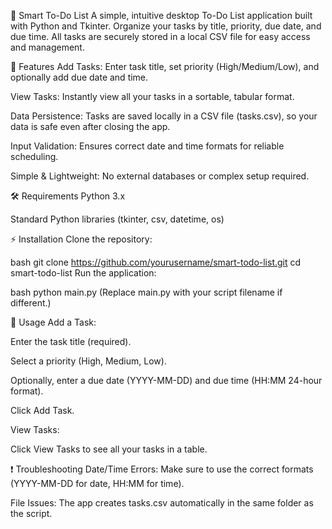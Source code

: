 📝 Smart To-Do List
A simple, intuitive desktop To-Do List application built with Python and Tkinter. Organize your tasks by title, priority, due date, and due time. All tasks are securely stored in a local CSV file for easy access and management.

🚀 Features
Add Tasks: Enter task title, set priority (High/Medium/Low), and optionally add due date and time.

View Tasks: Instantly view all your tasks in a sortable, tabular format.

Data Persistence: Tasks are saved locally in a CSV file (tasks.csv), so your data is safe even after closing the app.

Input Validation: Ensures correct date and time formats for reliable scheduling.

Simple & Lightweight: No external databases or complex setup required.

🛠️ Requirements
Python 3.x

Standard Python libraries (tkinter, csv, datetime, os)

⚡ Installation
Clone the repository:

bash
git clone https://github.com/yourusername/smart-todo-list.git
cd smart-todo-list
Run the application:

bash
python main.py
(Replace main.py with your script filename if different.)

🏃 Usage
Add a Task:

Enter the task title (required).

Select a priority (High, Medium, Low).

Optionally, enter a due date (YYYY-MM-DD) and due time (HH:MM 24-hour format).

Click Add Task.

View Tasks:

Click View Tasks to see all your tasks in a table.

❗ Troubleshooting
Date/Time Errors: Make sure to use the correct formats (YYYY-MM-DD for date, HH:MM for time).

File Issues: The app creates tasks.csv automatically in the same folder as the script.
